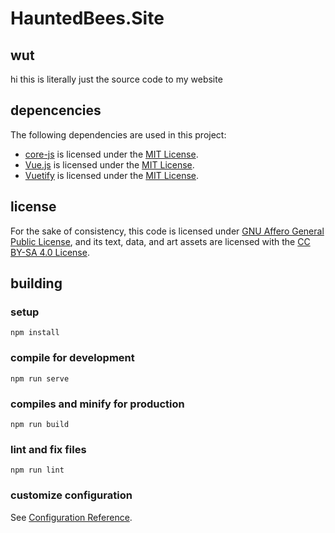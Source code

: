 # HauntedBees.Site

## wut
hi this is literally just the source code to my website

## depencencies
The following dependencies are used in this project:
 * [core-js](https://github.com/zloirock/core-js#readme) is licensed under the [MIT License](https://github.com/zloirock/core-js/blob/master/LICENSE).
 * [Vue.js](https://vuejs.org/) is licensed under the [MIT License](https://github.com/vuejs/vue/blob/dev/LICENSE).
 * [Vuetify](https://vuetifyjs.com/en/) is licensed under the [MIT License](https://github.com/vuetifyjs/vuetify/blob/master/LICENSE.md).

## license
For the sake of consistency, this code is licensed under [GNU Affero General Public License](https://www.gnu.org/licenses/agpl-3.0.en.html), and its text, data, and art assets are licensed with the [CC BY-SA 4.0 License](https://creativecommons.org/licenses/by-sa/4.0/legalcode). 

## building

### setup
```
npm install
```

### compile for development
```
npm run serve
```

### compiles and minify for production
```
npm run build
```

### lint and fix files
```
npm run lint
```

### customize configuration
See [Configuration Reference](https://cli.vuejs.org/config/).